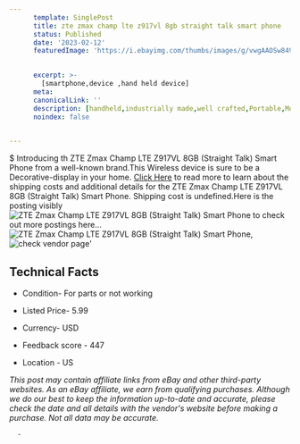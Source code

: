 ```yaml
---
      template: SinglePost
      title: zte zmax champ lte z917vl 8gb straight talk smart phone
      status: Published
      date: '2023-02-12'
      featuredImage: 'https://i.ebayimg.com/thumbs/images/g/vwgAAOSw849jXxPC/s-l225.jpg'
       

      excerpt: >-
        [smartphone,device ,hand held device]
      meta:
      canonicalLink: ''
      description: [handheld,industrially made,well crafted,Portable,Mobile,Compact,Convenient,Lightweight,Maneuverable,Man-portable,Miniature,Carriable,Hand-held,Light,Holdable,Transportable,Mobile device,Pocket-sized,On-the-go,Wireless,Cordless,Compact size,Convenient size, smartphone,device ,hand held device]
      noindex: false
      

---
```

$
      Introducing th ZTE Zmax Champ LTE Z917VL 8GB (Straight Talk) Smart Phone from a well-known brand.This Wireless device  is sure to be a Decorative-display in your home. [Click Here](https://www.ebay.com/itm/275521097788?hash=item402656503c%3Ag%3AvwgAAOSw849jXxPC&mkevt=1&mkcid=1&mkrid=711-53200-19255-0&campid=%253CePNCampaignId%253E&customid=%253CreferenceId%253E&toolid=10049) to read more to learn about the shipping costs and additional details for the ZTE Zmax Champ LTE Z917VL 8GB (Straight Talk) Smart Phone. Shipping cost is undefined.Here is the posting visibly ![ZTE Zmax Champ LTE Z917VL 8GB (Straight Talk) Smart Phone](https://i.ebayimg.com/thumbs/images/g/vwgAAOSw849jXxPC/s-l225.jpg) to check out more postings here... ![ZTE Zmax Champ LTE Z917VL 8GB (Straight Talk) Smart Phone](https://i.ebayimg.com/images/g/vwgAAOSw849jXxPC/s-l1600.jpg), ![check vendor page](https://origin-galleryplus.ebayimg.com/ws/web/275521097788_2_0_1/225x225.jpg,https://origin-galleryplus.ebayimg.com/ws/web/275521097788_3_0_1/225x225.jpg)'

      

 ## Technical Facts 



     
      

 - Condition- For parts or not working 


      

 - Listed Price- 5.99 


      

 - Currency- USD 


      

 - Feedback score - 447 


      

 - Location - US 


      
      

 *_This post may contain affiliate links from eBay and other third-party websites. As an eBay affiliate, we earn from qualifying purchases. Although we do our best to keep the information up-to-date and accurate, please check the date and all details with the vendor's website before making a purchase. Not all data may be accurate._*




      -
